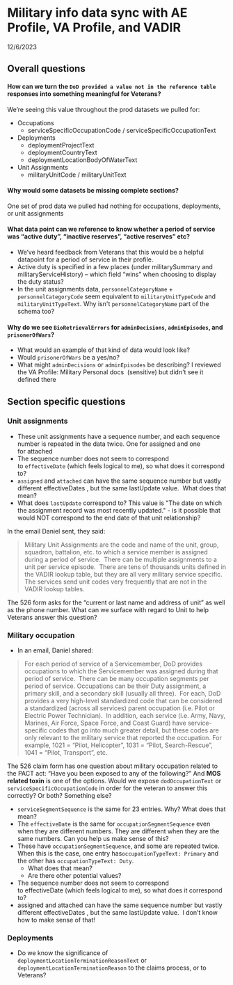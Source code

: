 # Military info data sync with AE Profile, VA Profile, and VADIR

12/6/2023


## Overall questions
#### How can we turn the  `DoD provided a value not in the reference table` responses into something meaningful for Veterans?
We’re seeing this value throughout the prod datasets we pulled for:
* Occupations
  * serviceSpecificOccupationCode / serviceSpecificOccupationText
* Deployments
  * deploymentProjectText
  * deploymentCountryText
  * deploymentLocationBodyOfWaterText
* Unit Assignments
  * militaryUnitCode / militaryUnitText

#### Why would some datasets be missing complete sections?
One set of prod data we pulled had nothing for occupations, deployments, or unit assignments

#### What data point can we reference to know whether a period of service was “active duty”, “inactive reserves”, “active reserves” etc? 
- We’ve heard feedback from Veterans that this would be a helpful datapoint for a period of service in their profile.
- Active duty is specified in a few places (under militarySummary and militaryServiceHistory) – which field “wins” when choosing to display the duty status?
- In the unit assignments data, `personnelCategoryName` + `personnelCategoryCode` seem equivalent to `militaryUnitTypeCode` and `militaryUnitTypeText`. Why isn't `personnelCategoryName` part of the schema too?

#### Why do we see `BioRetrievalErrors` for `adminDecisions`, `adminEpisodes`, and `prisonerOfWars`?
- What would an example of that kind of data would look like?  
- Would `prisonerOfWars` be a yes/no? 
- What might `adminDecisions` or `adminEpisodes` be describing? I reviewed the VA Profile: Military Personal docs  (sensitive) but didn't see it defined there

## Section specific questions

### Unit assignments
* These unit assignments have a sequence number, and each sequence number is repeated in the data twice. One for assigned and one for attached
* The sequence number does not seem to correspond to `effectiveDate` (which feels logical to me), so what does it correspond to?
* `assigned` and `attached` can have the same sequence number but vastly different effectiveDates , but the same lastUpdate value.  What does that mean?
* What does `lastUpdate` correspond to? This value is "The date on which the assignment record was most recently updated." - is it possible that would NOT correspond to the end date of that unit relationship?

In the email Daniel sent, they said:
> Military Unit Assignments are the code and name of the unit, group, squadron, battalion, etc. to which a service member is assigned during a period of service.  There can be multiple assignments to a unit per service episode.  There are tens of thousands units defined in the VADIR lookup table, but they are all very military service specific.  The services send unit codes very frequently that are not in the VADIR lookup tables.

The 526 form asks for the “current or last name and address of unit” as well as the phone number. What can we surface with regard to Unit to help Veterans answer this question?


### Military occupation
- In an email, Daniel shared:
> For each period of service of a Servicemember, DoD provides occupations to which the Servicemember was assigned during that period of service.  There can be many occupation segments per period of service. Occupations can be their Duty assignment, a primary skill, and a secondary skill (usually all three).  For each, DoD provides a very high-level standardized code that can be considered a standardized (across all services) parent occupation (i.e. Pilot or Electric Power Technician).  In addition, each service (i.e. Army, Navy, Marines, Air Force, Space Force, and Coast Guard) have service-specific codes that go into much greater detail, but these codes are only relevant to the military service that reported the occupation. For example, 1021 = “Pilot, Helicopter”, 1031 = “Pilot, Search-Rescue”, 1041 = “Pilot, Transport”, etc.
> 
The 526 claim form has one question about military occupation related to the PACT act: “Have you been exposed to any of the following?” And **MOS related toxin** is one of the options.  Would we expose `dodOccupationText` or `serviceSpecificOccupationCode` in order for the veteran to answer this correctly? Or both? Something else? 

* `serviceSegmentSequence` is the same for 23 entries. Why? What does that mean?
* The `effectiveDate` is the same for `occupationSegmentSequence` even when they are different numbers.  They are different when they are the same numbers. Can you help us make sense of this?
* These  have `occupationSegmentSequence`, and some are repeated twice. When this is the case,  one entry has`occupationTypeText: Primary` and the other has `occupationTypeText: Duty`. 
  * What does that mean? 
  * Are there other potential values?
* The sequence number does not seem to correspond to effectiveDate (which feels logical to me), so what does it correspond to?
* assigned and attached can have the same sequence number but vastly different effectiveDates , but the same lastUpdate value.  I don’t know how to make sense of that!

### Deployments
- Do we know the significance of `deploymentLocationTerminationReasonText` or `deploymentLocationTerminationReason` to the claims process, or to Veterans?
